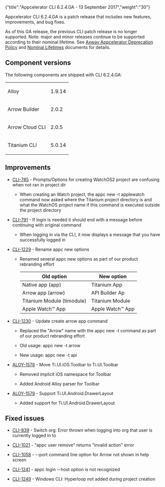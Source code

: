 {"title":"Appcelerator CLI 6.2.4.GA - 13 September 2017","weight":"30"}

Appcelerator CLI 6.2.4.GA is a patch release that includes new features, improvements, and bug fixes.

As of this GA release, the previous CLI patch release is no longer supported. Note: major and minor releases continue to be supported according to their nominal lifetime. See [Axway Appcelerator Deprecation Policy](/docs/appc/AMPLIFY_Appcelerator_Services_Overview/Axway_Appcelerator_Deprecation_Policy/) and [Nominal Lifetimes](/docs/appc/AMPLIFY_Appcelerator_Services_Overview/Axway_Appcelerator_Product_Lifecycle/#nominal-lifetimes) documents for details.

## Component versions

The following components are shipped with CLI 6.2.4.GA:

<table class="confluenceTable"><thead class=""></thead><tfoot class=""></tfoot><tbody><tr><td class="confluenceTd" rowspan="1" colspan="1"><p>Alloy</p></td><td class="confluenceTd" rowspan="1" colspan="1"><p>1.9.14</p></td></tr><tr><td class="confluenceTd" rowspan="1" colspan="1"><p>Arrow Builder</p></td><td class="confluenceTd" rowspan="1" colspan="1"><p>2.0.2</p></td></tr><tr><td class="confluenceTd" rowspan="1" colspan="1"><p>Arrow Cloud CLI</p></td><td class="confluenceTd" rowspan="1" colspan="1"><p>2.0.5</p></td></tr><tr><td class="confluenceTd" rowspan="1" colspan="1"><p>Titanium CLI</p></td><td class="confluenceTd" rowspan="1" colspan="1"><p>5.0.14</p></td></tr></tbody></table>

## Improvements

* [CLI-785](https://jira.appcelerator.org/browse/CLI-785) - Prompts/Options for creating WatchOS2 project are confusing when not ran in project dir

    * When creating an Watch project, the appc new -t applewatch command now asked where the Titanium project directory is and what the WatchOS project name if this command is executed outside the project directory

* [CLI-791](https://jira.appcelerator.org/browse/CLI-791) - If login is needed it should end with a message before continuing with original command

    * When logging in via the CLI, it now displays a message that you have successfully logged in

* [CLI-1229](https://jira.appcelerator.org/browse/CLI-1229) - Rename appc new options

    * Renamed several appc new options as part of our product rebranding effort

        | Old option | New option |
        | --- | --- |
        | Native app (app) | Titanium App |
        | Arrow app (arrow) | API Builder Ap |
        | Titanium Module (timodule) | Titanium Module |
        | Apple Watch™ App | Apple Watch™ App |

* [CLI-1230](https://jira.appcelerator.org/browse/CLI-1230) - Update create arrow app command

    * Replaced the "Arrow" name with the appc new -t command as part of our product rebranding effort

    * Old usage: appc new -t arrow

    * New usage: appc new -t api

* [ALOY-1578](https://jira.appcelerator.org/browse/ALOY-1578) - Move Ti.UI.iOS.Toolbar to Ti.UI.Toolbar

    * Removed implicit iOS namespace for Toolbar

    * Added Android Alloy parser for Toolbar

* [ALOY-1579](https://jira.appcelerator.org/browse/ALOY-1579) - Support Ti.UI.Android.DrawerLayout

    * Added support for Ti.UI.Android.DrawerLayout

## Fixed issues

* [CLI-839](https://jira.appcelerator.org/browse/CLI-839) - Switch org: Error thrown when logging into org that user is currently logged in to

* [CLI-1021](https://jira.appcelerator.org/browse/CLI-1021) - "appc user remove" returns "invalid action" error

* [CLI-1058](https://jira.appcelerator.org/browse/CLI-1058) - --port command line option for Arrow not shown in help screen

* [CLI-1241](https://jira.appcelerator.org/browse/CLI-1241) - appc login --host option is not recognized

* [CLI-1249](https://jira.appcelerator.org/browse/CLI-1249) - Windows CLI: Hyperloop not added during project creation
